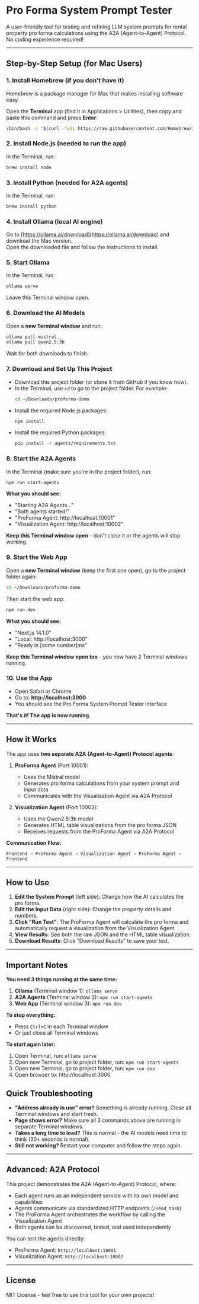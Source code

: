 # Pro Forma System Prompt Tester

A user-friendly tool for testing and refining LLM system prompts for rental property pro forma calculations using the A2A (Agent-to-Agent) Protocol. No coding experience required!

---

## Step-by-Step Setup (for Mac Users)

### 1. Install Homebrew (if you don't have it)
Homebrew is a package manager for Mac that makes installing software easy.

Open the **Terminal** app (find it in Applications > Utilities), then copy and paste this command and press **Enter**:
```bash
/bin/bash -c "$(curl -fsSL https://raw.githubusercontent.com/Homebrew/install/HEAD/install.sh)"
```

### 2. Install Node.js (needed to run the app)
In the Terminal, run:
```bash
brew install node
```

### 3. Install Python (needed for A2A agents)
In the Terminal, run:
```bash
brew install python
```

### 4. Install Ollama (local AI engine)
Go to [https://ollama.ai/download](https://ollama.ai/download) and download the Mac version.  
Open the downloaded file and follow the instructions to install.

### 5. Start Ollama
In the Terminal, run:
```bash
ollama serve
```
Leave this Terminal window open.

### 6. Download the AI Models
Open a **new Terminal window** and run:
```bash
ollama pull mistral
ollama pull qwen2.5:3b
```
Wait for both downloads to finish.

### 7. Download and Set Up This Project
- Download this project folder (or clone it from GitHub if you know how).
- In the Terminal, use `cd` to go to the project folder. For example:
  ```bash
  cd ~/Downloads/proforma-demo
  ```
- Install the required Node.js packages:
  ```bash
  npm install
  ```
- Install the required Python packages:
  ```bash
  pip install -r agents/requirements.txt
  ```

### 8. Start the A2A Agents
In the Terminal (make sure you're in the project folder), run:
```bash
npm run start-agents
```
**What you should see:**
- "Starting A2A Agents..."
- "Both agents started!"
- "ProForma Agent: http://localhost:10001"
- "Visualization Agent: http://localhost:10002"

**Keep this Terminal window open** - don't close it or the agents will stop working.

### 9. Start the Web App
Open a **new Terminal window** (keep the first one open), go to the project folder again:
```bash
cd ~/Downloads/proforma-demo
```
Then start the web app:
```bash
npm run dev
```
**What you should see:**
- "Next.js 14.1.0"
- "Local: http://localhost:3000"
- "Ready in [some number]ms"

**Keep this Terminal window open too** - you now have 2 Terminal windows running.

### 10. Use the App
- Open Safari or Chrome
- Go to: **http://localhost:3000**
- You should see the Pro Forma System Prompt Tester interface

**That's it! The app is now running.**

---

## How it Works

The app uses **two separate A2A (Agent-to-Agent) Protocol agents**:

1. **ProForma Agent** (Port 10001): 
   - Uses the Mistral model
   - Generates pro forma calculations from your system prompt and input data
   - Communicates with the Visualization Agent via A2A Protocol

2. **Visualization Agent** (Port 10002):
   - Uses the Qwen2.5:3b model  
   - Generates HTML table visualizations from the pro forma JSON
   - Receives requests from the ProForma Agent via A2A Protocol

**Communication Flow:**
```
Frontend → ProForma Agent → Visualization Agent → ProForma Agent → Frontend
```

---

## How to Use

1. **Edit the System Prompt** (left side): Change how the AI calculates the pro forma.
2. **Edit the Input Data** (right side): Change the property details and numbers.
3. **Click "Run Test"**: The ProForma Agent will calculate the pro forma and automatically request a visualization from the Visualization Agent.
4. **View Results**: See both the raw JSON and the HTML table visualization.
5. **Download Results**: Click "Download Results" to save your test.

---

## Important Notes

**You need 3 things running at the same time:**
1. **Ollama** (Terminal window 1): `ollama serve`
2. **A2A Agents** (Terminal window 2): `npm run start-agents` 
3. **Web App** (Terminal window 3): `npm run dev`

**To stop everything:**
- Press `Ctrl+C` in each Terminal window
- Or just close all Terminal windows

**To start again later:**
1. Open Terminal, run: `ollama serve`
2. Open new Terminal, go to project folder, run: `npm run start-agents`
3. Open new Terminal, go to project folder, run: `npm run dev`
4. Open browser to: http://localhost:3000

## Quick Troubleshooting

- **"Address already in use" error?** Something is already running. Close all Terminal windows and start fresh.
- **Page shows error?** Make sure all 3 commands above are running in separate Terminal windows.
- **Takes a long time to load?** This is normal - the AI models need time to think (30+ seconds is normal).
- **Still not working?** Restart your computer and follow the steps again.

---

## Advanced: A2A Protocol

This project demonstrates the A2A (Agent-to-Agent) Protocol, where:
- Each agent runs as an independent service with its own model and capabilities
- Agents communicate via standardized HTTP endpoints (`/send_task`)
- The ProForma Agent orchestrates the workflow by calling the Visualization Agent
- Both agents can be discovered, tested, and used independently

You can test the agents directly:
- ProForma Agent: `http://localhost:10001`
- Visualization Agent: `http://localhost:10002`

---

## License

MIT License - feel free to use this tool for your own projects!